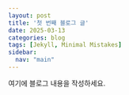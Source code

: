 ```yaml
---
layout: post
title: '첫 번째 블로그 글'
date: 2025-03-13
categories: blog
tags: [Jekyll, Minimal Mistakes]
sidebar:
  nav: "main"
---
```


여기에 블로그 내용을 작성하세요.